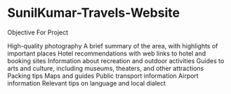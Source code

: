 # SunilKumar-Travels-Website


Objective For Project

High-quality photography A brief summary of the area, with highlights of important places Hotel recommendations with web links to hotel and booking sites Information about recreation and outdoor activities Guides to arts and culture, including museums, theaters, and other attractions Packing tips Maps and guides Public transport information Airport information Relevant tips on language and local dialect
